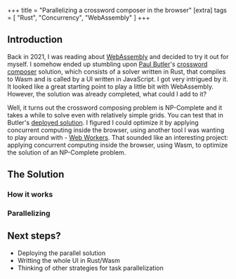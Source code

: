 +++
title = "Parallelizing a crossword composer in the browser"
[extra]
tags = [ "Rust", "Concurrency", "WebAssembly" ]
+++

## Introduction

Back in 2021, I was reading about [WebAssembly](https://webassembly.org/) and decided to try it out
for myself. I somehow ended up stumbling upon [Paul Butler](https://github.com/paulgb)'s [crossword
composer](https://github.com/paulgb/crossword-composer) solution, which consists of a solver written
in Rust, that compiles to Wasm and is called by a UI written in JavaScript. I got very intrigued
by it. It looked like a great starting point to play a little bit with WebAssembly. However, the
solution was already completed, what could I add to it?

Well, it turns out the crossword composing problem is NP-Complete and it takes a while to solve even
with relatively simple grids. You can test that in Butler's [deployed
solution](https://crossword.paulbutler.org/). I figured I could optimize it by applying concurrent
computing inside the browser, using another tool I was wanting to play around with -
[Web Workers](https://developer.mozilla.org/en-US/docs/Web/API/Web_Workers_API). That sounded like
an interesting project: applying concurrent computing inside the browser, using Wasm, to optimize
the solution of an NP-Complete problem.

## The Solution

### How it works

### Parallelizing

## Next steps?

- Deploying the parallel solution
- Writting the whole UI in Rust/Wasm
- Thinking of other strategies for task parallelization
